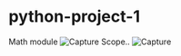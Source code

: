# python-project-1
Math module
![Capture](https://user-images.githubusercontent.com/82317107/115696214-134eba00-a380-11eb-9cc4-9083e372b9cd.PNG)
Scope..
![Capture](https://user-images.githubusercontent.com/82317107/115696716-9112c580-a380-11eb-915a-6b257c6560d1.PNG)
